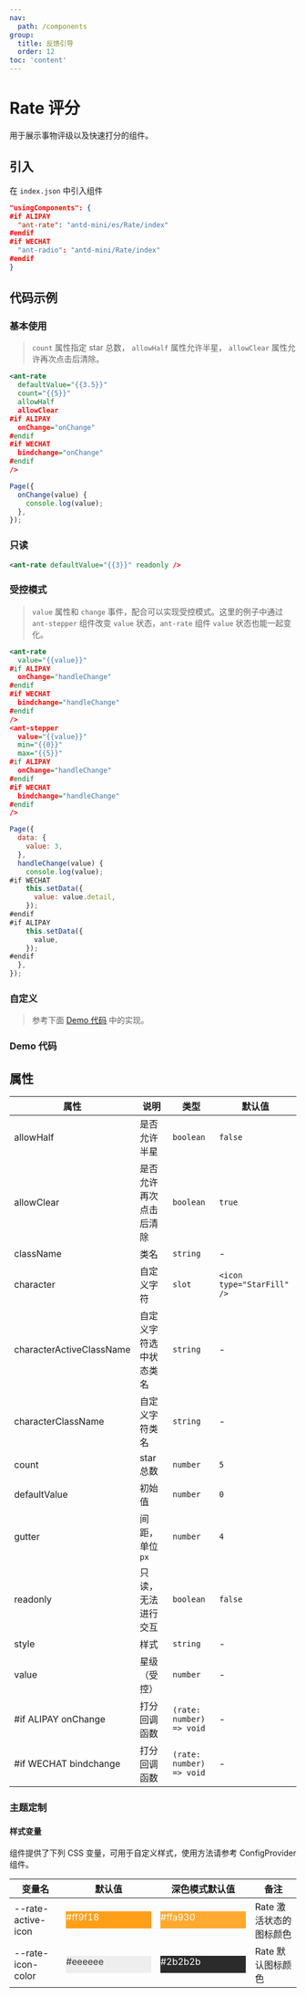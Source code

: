 ```yaml
---
nav:
  path: /components
group:
  title: 反馈引导
  order: 12
toc: 'content'
---
```


# Rate 评分

用于展示事物评级以及快速打分的组件。

## 引入

在 `index.json` 中引入组件

```json
"usingComponents": {
#if ALIPAY
  "ant-rate": "antd-mini/es/Rate/index"
#endif
#if WECHAT
  "ant-radio": "antd-mini/Rate/index"
#endif
}
```

## 代码示例

### 基本使用

> `count` 属性指定 star 总数， `allowHalf` 属性允许半星， `allowClear` 属性允许再次点击后清除。

```xml
<ant-rate
  defaultValue="{{3.5}}"
  count="{{5}}"
  allowHalf
  allowClear
#if ALIPAY
  onChange="onChange"
#endif
#if WECHAT
  bindchange="onChange"
#endif
/>
```

```js
Page({
  onChange(value) {
    console.log(value);
  },
});
```

### 只读

```xml
<ant-rate defaultValue="{{3}}" readonly />
```

### 受控模式

> `value` 属性和 `change` 事件，配合可以实现受控模式。这里的例子中通过 `ant-stepper` 组件改变 `value` 状态，`ant-rate` 组件 `value` 状态也能一起变化。

```xml
<ant-rate
  value="{{value}}"
#if ALIPAY
  onChange="handleChange"
#endif
#if WECHAT
  bindchange="handleChange"
#endif
/>
<ant-stepper
  value="{{value}}"
  min="{{0}}"
  max="{{5}}"
#if ALIPAY
  onChange="handleChange"
#endif
#if WECHAT
  bindchange="handleChange"
#endif
/>
```

```js
Page({
  data: {
    value: 3,
  },
  handleChange(value) {
    console.log(value);
#if WECHAT
    this.setData({
      value: value.detail,
    });
#endif
#if ALIPAY
    this.setData({
      value,
    });
#endif
  },
});
```

### 自定义

> 参考下面 [Demo 代码](#demo-代码) 中的实现。

### Demo 代码

<code src='../../demo/pages/Rate/index'></code>

## 属性

| 属性                     | 说明                   | 类型                     | 默认值                     |
| ------------------------ | ---------------------- | ------------------------ | -------------------------- |
| allowHalf                | 是否允许半星           | `boolean`                | `false`                    |
| allowClear               | 是否允许再次点击后清除 | `boolean`                | `true`                     |
| className                | 类名                   | `string`                 | -                          |
| character                | 自定义字符             | `slot`                   | `<icon type="StarFill" />` |
| characterActiveClassName | 自定义字符选中状态类名 | `string`                 | -                          |
| characterClassName       | 自定义字符类名         | `string`                 | -                          |
| count                    | star 总数              | `number`                 | `5`                        |
| defaultValue             | 初始值                 | `number`                 | `0`                        |
| gutter                   | 间距，单位 `px`        | `number`                 | `4`                        |
| readonly                 | 只读，无法进行交互     | `boolean`                | `false`                    |
| style                    | 样式                   | `string`                 | -                          |
| value                    | 星级（受控）           | `number`                 | -                          |
| #if ALIPAY onChange      | 打分回调函数           | `(rate: number) => void` | -                          |
| #if WECHAT bindchange   | 打分回调函数           | `(rate: number) => void` | -                          |

### 主题定制

#### 样式变量

组件提供了下列 CSS 变量，可用于自定义样式，使用方法请参考 ConfigProvider 组件。

| 变量名             | 默认值                                                                                            | 深色模式默认值                                                                                    | 备注                    |
| ------------------ | ------------------------------------------------------------------------------------------------- | ------------------------------------------------------------------------------------------------- | ----------------------- |
| --rate-active-icon | <div style="width: 150px; height: 30px; background-color: #ff9f18; color: #ffffff;">#ff9f18</div> | <div style="width: 150px; height: 30px; background-color: #ffa930; color: #ffffff;">#ffa930</div> | Rate 激活状态的图标颜色 |
| --rate-icon-color  | <div style="width: 150px; height: 30px; background-color: #eeeeee; color: #333333;">#eeeeee</div> | <div style="width: 150px; height: 30px; background-color: #2b2b2b; color: #ffffff;">#2b2b2b</div> | Rate 默认图标颜色       |
